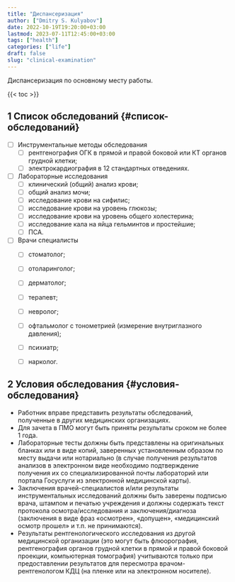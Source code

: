 ```yaml
---
title: "Диспансеризация"
author: ["Dmitry S. Kulyabov"]
date: 2022-10-19T19:20:00+03:00
lastmod: 2023-07-11T12:45:00+03:00
tags: ["health"]
categories: ["life"]
draft: false
slug: "clinical-examination"
---
```


Диспансеризация по основному месту работы.

<!--more-->

{{< toc >}}


## <span class="section-num">1</span> Список обследований {#список-обследований}

-   [ ] Инструментальные методы обследования
    -   [ ] рентгенография ОГК в прямой и правой боковой или КТ органов грудной клетки;
    -   [ ] электрокардиография в 12 стандартных отведениях.

-   [ ] Лабораторные исследования
    -   [ ] клинический (общий) анализ крови;
    -   [ ] общий анализ мочи;
    -   [ ] исследование крови на сифилис;
    -   [ ] исследование крови на уровень глюкозы;
    -   [ ] исследование крови на уровень общего холестерина;
    -   [ ] исследование кала на яйца гельминтов и простейшие;
    -   [ ] ПСА.

-   [ ] Врачи специалисты
    -   [ ] стоматолог;
    -   [ ] отоларинголог;
    -   [ ] дерматолог;
    -   [ ] терапевт;
    -   [ ] невролог;
    -   [ ] офтальмолог с тонометрией (измерение внутриглазного давления);
    -   [ ] психиатр;
    -   [ ] нарколог.


## <span class="section-num">2</span> Условия обследования {#условия-обследования}

-   Работник вправе представить результаты обследований, полученные в других медицинских организациях.
-   Для зачета в ПМО могут быть приняты результаты сроком не более 1 года.
-   Лабораторные тесты должны быть представлены на оригинальных бланках или в виде копий, заверенных установленным образом по месту выдачи или нотариально (в случае получения результатов анализов в электронном виде необходимо подтверждение получения их со специализированной почты лабораторий или портала Госуслуги из электронной медицинской карты).
-   Заключения врачей-специалистов и/или результаты инструментальных исследований должны быть заверены подписью врача, штампом и печатью учреждения и должны содержать текст протокола осмотра/исследования и заключения/диагноза (заключения в виде фраз «осмотрен», «допущен», «медицинский осмотр прошел» и т.п. не принимаются).
-   Результаты рентгенологического исследования из другой медицинской организации (это могут быть флюорография, рентгенография органов грудной клетки в прямой и правой боковой проекции, компьютерная томография) учитываются только при предоставлении результатов для пересмотра врачом-рентгенологом КДЦ (на пленке или на электронном носителе).
